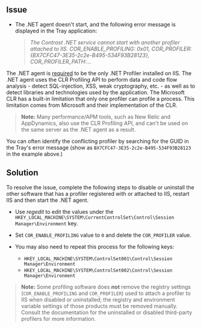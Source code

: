 <!--
title: "Contrast .NET Service Can't Start with Another Profiler Attached to IIS"
description: "Troubleshoot guide for .NET agent issues"
-->

## Issue

* The .NET agent doesn't start, and the following error message is displayed in the Tray application: 

    > *The Contrast .NET service cannot start with another profiler attached to IIS. COR_ENABLE_PROFILING: 0x01, COR_PROFILER: {BX7CFC47-3E35-2c2e-B495-534F93B28123}, COR_PROFILER_PATH:...*

The .NET agent is [required](installation-netinstall.html) to be the only .NET Profiler installed on IIS. The .NET agent uses the CLR Profiling API to perform data and code flow analysis - detect SQL-injection, XSS, weak cryptography, etc. - as well as to detect libraries and technologies used by the application. The Microsoft CLR has a built-in limitation that only one profiler can profile a process. This limitation comes from Microsoft and their implementation of the CLR. 

> **Note:** Many performance/APM tools, such as New Relic and AppDynamics, also use the CLR Profiling API, and can't be used on the same server as the .NET agent as a result.  

You can often identify the conflicting profiler by searching for the GUID in the Tray's error message (show as `BX7CFC47-3E35-2c2e-B495-534F93B28123` in the example above.)

## Solution

To resolve the issue, complete the following steps to disable or uninstall the other software that has a profiler registered with or attached to IIS, restart IIS and then start the  .NET agent. 

* Use *regedit* to edit the values under the `HKEY_LOCAL_MACHINE\SYSTEM\CurrentControlSet\Control\Session Manager\Environment` key. 
* Set `COR_ENABLE_PROFILING` value to `0` and delete the `COR_PROFILER` value.

* You may also need to repeat this process for the following keys:
   * `HKEY_LOCAL_MACHINE\SYSTEM\ControlSet001\Control\Session Manager\Environment`
   * `HKEY_LOCAL_MACHINE\SYSTEM\ControlSet002\Control\Session Manager\Environment`

> **Note:** Some profiling software does **not** remove the registry settings (`COR_ENABLE_PROFILING` and `COR_PROFILER`) used to attach a profiler to IIS when disabled or uninstalled; the registry and environment variable settings of those products must be removed manually. Consult the documentation for the uninstalled or disabled third-party profilers for more information.
